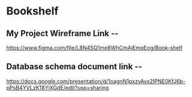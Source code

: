 # Bookshelf
## My Project Wireframe Link --
https://www.figma.com/file/L8N4SQ1me8WhCmAjEmqEog/Book-shelf
## Database schema document link --
https://docs.google.com/presentation/d/1oagnN1pxzvAvx2IPNE0KfJ6b-pPsB4YVLzK18YjXGdE/edit?usp=sharing
